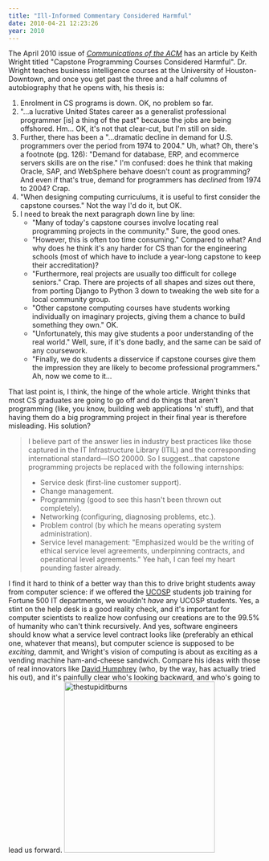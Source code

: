 ```yaml
---
title: "Ill-Informed Commentary Considered Harmful"
date: 2010-04-21 12:23:26
year: 2010
---
```

The April 2010 issue of <a href="http://cacm.acm.org/"><em>Communications of the ACM</em></a> has an article by Keith Wright titled "Capstone Programming Courses Considered Harmful". Dr. Wright teaches business intelligence courses at the University of Houston-Downtown, and once you get past the three and a half columns of autobiography that he opens with, his thesis is:
<ol>
  <li>Enrolment in CS programs is down. OK, no problem so far.</li>
  <li>"…a lucrative United States career as a generalist professional programmer [is] a thing of the past" because the jobs are being offshored. Hm… OK, it's not that clear-cut, but I'm still on side.</li>
  <li>Further, there has been a "…dramatic decline in demand for U.S. programmers over the period from 1974 to 2004." Uh, what? Oh, there's a footnote (pg. 126): "Demand for database, ERP, and ecommerce servers skills are on the rise." I'm confused: does he think that making Oracle, SAP, and WebSphere behave doesn't count as programming? And even if that's true, demand for programmers has <em>declined</em> from 1974 to 2004? Crap.</li>
  <li>"When designing computing curriculums, it is useful to first consider the capstone courses." Not the way I'd do it, but OK.</li>
  <li>I need to break the next paragraph down line by line:
<ul>
  <li>"Many of today's capstone courses involve locating real programming projects in the community." Sure, the good ones.</li>
  <li>"However, this is often too time consuming." Compared to what? And why does he think it's any harder for CS than for the engineering schools (most of which have to include a year-long capstone to keep their accreditation)?</li>
  <li>"Furthermore, real projects are usually too difficult for college seniors." Crap. There are projects of all shapes and sizes out there, from porting Django to Python 3 down to tweaking the web site for a local community group.</li>
  <li>"Other capstone computing courses have students working individually on imaginary projects, giving them a chance to build something they own." OK.</li>
  <li>"Unfortunately, this may give students a poor understanding of the real world." Well, sure, if it's done badly, and the same can be said of any coursework.</li>
  <li>"Finally, we do students a disservice if capstone courses give them the impression they are likely to become professional programmers." Ah, now we come to it…</li>
</ul>
</li>
</ol>
That last point is, I think, the hinge of the whole article. Wright thinks that most CS graduates are going to go off and do things that aren't programming (like, you know, building web applications 'n' stuff), and that having them do a big programming project in their final year is therefore misleading. His solution?
<blockquote>I believe part of the answer lies in industry best practices like those captured in the IT Infrastructure Library (ITIL) and the corresponding international standard—ISO 20000. So I suggest…that capstone programming projects be replaced with the following internships:
<ul>
  <li>Service desk (first-line customer support).</li>
  <li>Change management.</li>
  <li>Programming (good to see this hasn't been thrown out completely).</li>
  <li>Networking (configuring, diagnosing problems, etc.).</li>
  <li>Problem control (by which he means operating system administration).</li>
  <li>Service level management: "Emphasized would be the writing of ethical service level agreements, underpinning contracts, and operational level agreements." Yee hah, I can feel my heart pounding faster already.</li>
</ul>
</blockquote>
I find it hard to think of a better way than this to drive bright students away from computer science: if we offered the <a href="http://ucosp.wordpress.com">UCOSP</a> students job training for Fortune 500 IT departments, we wouldn't <em>have</em> any UCOSP students. Yes, a stint on the help desk is a good reality check, and it's important for computer scientists to realize how confusing our creations are to the 99.5% of humanity who can't think recursively. And yes, software engineers should know what a service level contract looks like (preferably an ethical one, whatever that means), but computer science is supposed to be <em>exciting</em>, dammit, and Wright's vision of computing is about as exciting as a vending machine ham-and-cheese sandwich. Compare his ideas with those of real innovators like <a href="https://cs.senecac.on.ca/~david.humphrey/">David Humphrey</a> (who, by the way, has actually tried his out), and it's painfully clear who's looking backward, and who's going to lead us forward.
<a href="http://www.plognark.com/?q=node/1129"><img src="{{'/files/2010/04/thestupiditburns.jpg' | relative_url}}" alt="thestupiditburns" width="300" height="341" class="centered"></a>
